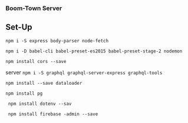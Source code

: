 ### Boom-Town Server

## Set-Up

```npm i -S express body-parser node-fetch```

```npm i -D babel-cli babel-preset-es2015 babel-preset-stage-2 nodemon```

```npm install cors --save```

server
```npm i -S graphql graphql-server-express graphql-tools```

```npm install --save dataloader```

```npm install pg```

``` npm install dotenv --sav```

``` npm install firebase -admin --save```

